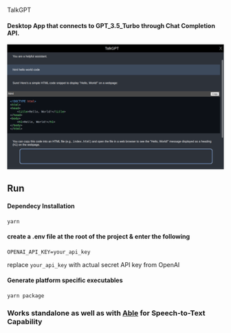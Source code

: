 <link rel="stylesheet" type="text/css" href="./assets/readme.css">

<div class="product-container">
  <!-- <div>
    <p>
      <a aria-label="TalkGPT logo">
        <img width ="45px" height="35px" src="./build/icons/512x512.png">
      </a>
    </p>
  </div> -->
  <div font-size="50px" class="product-label" >
    <p>TalkGPT</p>
  </div>
</div>

#### Desktop App that connects to GPT_3.5_Turbo through Chat Completion API.  


<div>
    <p>
      <a aria-label="screenshot">
        <img  src="./assets/screenshot.png">
      </a>
    </p>
</div>

## Run

#### Dependecy Installation

    yarn

#### create a .env file at the root of the project & enter the following

    OPENAI_API_KEY=your_api_key

replace `your_api_key` with actual secret API key from OpenAI

#### Generate platform specific executables

    yarn package

### Works standalone as well as with [Able](https://github.com/umangrajpara13/Able) for Speech-to-Text Capability
